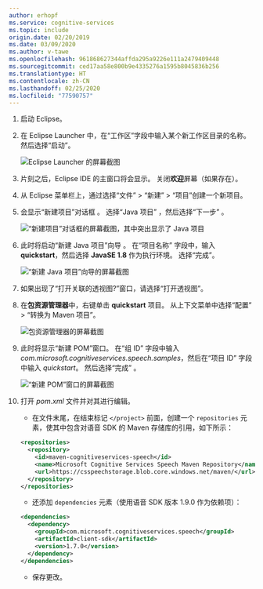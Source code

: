 ```yaml
---
author: erhopf
ms.service: cognitive-services
ms.topic: include
origin.date: 02/20/2019
ms.date: 03/09/2020
ms.author: v-tawe
ms.openlocfilehash: 961868627344affda295a9226e111a2479409448
ms.sourcegitcommit: ced17aa58e800b9e4335276a1595b8045836b256
ms.translationtype: HT
ms.contentlocale: zh-CN
ms.lasthandoff: 02/25/2020
ms.locfileid: "77590757"
---
```

1. 启动 Eclipse。

1. 在 Eclipse Launcher 中，在“工作区”字段中输入某个新工作区目录的名称。  然后选择“启动”。 

   ![Eclipse Launcher 的屏幕截图](../articles/cognitive-services/Speech-Service/media/sdk/qs-java-jre-01-create-new-eclipse-workspace.png)

1. 片刻之后，Eclipse IDE 的主窗口将会显示。 关闭**欢迎**屏幕（如果存在）。

1. 从 Eclipse 菜单栏上，通过选择“文件” > “新建” > “项目”创建一个新项目。   

1. 会显示“新建项目”对话框  。 选择“Java 项目”  ，然后选择“下一步”  。

   ![“新建项目”对话框的屏幕截图，其中突出显示了 Java 项目](../articles/cognitive-services/Speech-Service/media/sdk/qs-java-jre-02-select-wizard.png)

1. 此时将启动“新建 Java 项目”向导  。 在“项目名称”  字段中，输入 **quickstart**，然后选择 **JavaSE 1.8** 作为执行环境。 选择“完成”。 

   ![“新建 Java 项目”向导的屏幕截图](../articles/cognitive-services/Speech-Service/media/sdk/qs-java-jre-03-create-java-project.png)

1. 如果出现了“打开关联的透视图?”窗口，请选择“打开透视图”。  

1. 在**包资源管理器**中，右键单击 **quickstart** 项目。 从上下文菜单中选择“配置” > “转换为 Maven 项目”。  

   ![包资源管理器的屏幕截图](../articles/cognitive-services/Speech-Service/media/sdk/qs-java-jre-04-convert-to-maven-project.png)

1. 此时将显示“新建 POM”窗口。  在“组 ID”  字段中输入 *com.microsoft.cognitiveservices.speech.samples*，然后在“项目 ID”  字段中输入 *quickstart*。 然后选择“完成”  。

   ![“新建 POM”窗口的屏幕截图](../articles/cognitive-services/Speech-Service/media/sdk/qs-java-jre-05-configure-maven-pom.png)

1. 打开 *pom.xml* 文件并对其进行编辑。

   * 在文件末尾，在结束标记 `</project>` 前面，创建一个 `repositories` 元素，使其中包含对语音 SDK 的 Maven 存储库的引用，如下所示：

    ```xml
    <repositories>
      <repository>
        <id>maven-cognitiveservices-speech</id>
        <name>Microsoft Cognitive Services Speech Maven Repository</name>
        <url>https://csspeechstorage.blob.core.windows.net/maven/</url>
      </repository>
    </repositories>
    ```

   * 还添加 `dependencies` 元素（使用语音 SDK 版本 1.9.0 作为依赖项）：

    ```xml
    <dependencies>
      <dependency>
        <groupId>com.microsoft.cognitiveservices.speech</groupId>
        <artifactId>client-sdk</artifactId>
        <version>1.7.0</version>
      </dependency>
    </dependencies>
    ```

   * 保存更改。

